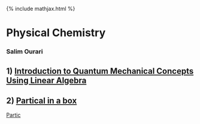 {% include mathjax.html %}

#     **Physical Chemistry** 

### Salim Ourari

## $1)$ [Introduction to Quantum Mechanical Concepts Using Linear Algebra](/Introduction.md)
## $2)$ [Partical in a box](/PIB.md)
[Partic](/Physical-Chemistry/_includes/PIBpic.png)


